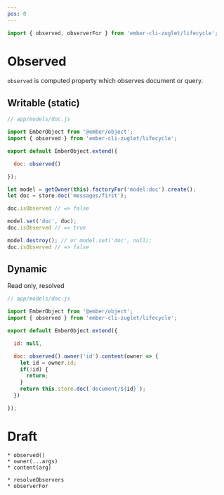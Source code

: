 ```yaml
---
pos: 0
---
```


``` javascript
import { observed, observerFor } from 'ember-cli-zuglet/lifecycle';
```

# Observed

`observed` is computed property which observes document or query.

## Writable (static)

``` javascript
// app/models/doc.js

import EmberObject from '@ember/object';
import { observed } from 'ember-cli-zuglet/lifecycle';

export default EmberObject.extend({

  doc: observed()

});
```

``` javascript
let model = getOwner(this).factoryFor('model:doc').create();
let doc = store.doc('messages/first');

doc.isObserved // => false

model.set('doc', doc);
doc.isObserved // => true

model.destroy(); // or model.set('doc', null);
doc.isObserved // => false
```

## Dynamic

Read only, resolved

``` javascript
// app/models/doc.js

import EmberObject from '@ember/object';
import { observed } from 'ember-cli-zuglet/lifecycle';

export default EmberObject.extend({

  id: null,

  doc: observed().owner('id').content(owner => {
    let id = owner.id;
    if(!id) {
      return;
    }
    return this.store.doc(`document/${id}`);
  })

});
```

# Draft

```
* observed()
* owner(...args)
* content(arg)

* resolveObservers
* observerFor
```
